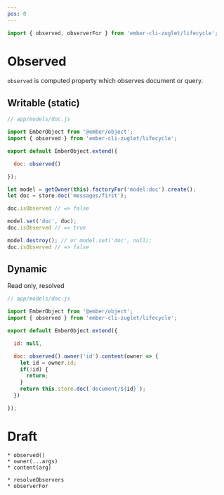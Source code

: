 ```yaml
---
pos: 0
---
```


``` javascript
import { observed, observerFor } from 'ember-cli-zuglet/lifecycle';
```

# Observed

`observed` is computed property which observes document or query.

## Writable (static)

``` javascript
// app/models/doc.js

import EmberObject from '@ember/object';
import { observed } from 'ember-cli-zuglet/lifecycle';

export default EmberObject.extend({

  doc: observed()

});
```

``` javascript
let model = getOwner(this).factoryFor('model:doc').create();
let doc = store.doc('messages/first');

doc.isObserved // => false

model.set('doc', doc);
doc.isObserved // => true

model.destroy(); // or model.set('doc', null);
doc.isObserved // => false
```

## Dynamic

Read only, resolved

``` javascript
// app/models/doc.js

import EmberObject from '@ember/object';
import { observed } from 'ember-cli-zuglet/lifecycle';

export default EmberObject.extend({

  id: null,

  doc: observed().owner('id').content(owner => {
    let id = owner.id;
    if(!id) {
      return;
    }
    return this.store.doc(`document/${id}`);
  })

});
```

# Draft

```
* observed()
* owner(...args)
* content(arg)

* resolveObservers
* observerFor
```
